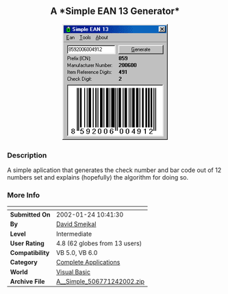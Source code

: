 ﻿<div align="center">

## A \*Simple EAN 13 Generator\*

<img src="PIC2002124520149962.gif">
</div>

### Description

A simple aplication that generates the check number and bar code out of 12 numbers set and explains (hopefully) the algorithm for doing so.
 
### More Info
 


<span>             |<span>
---                |---
**Submitted On**   |2002-01-24 10:41:30
**By**             |[David Smejkal](https://github.com/Planet-Source-Code/PSCIndex/blob/master/ByAuthor/david-smejkal.md)
**Level**          |Intermediate
**User Rating**    |4.8 (62 globes from 13 users)
**Compatibility**  |VB 5\.0, VB 6\.0
**Category**       |[Complete Applications](https://github.com/Planet-Source-Code/PSCIndex/blob/master/ByCategory/complete-applications__1-27.md)
**World**          |[Visual Basic](https://github.com/Planet-Source-Code/PSCIndex/blob/master/ByWorld/visual-basic.md)
**Archive File**   |[A\_\_Simple\_506771242002\.zip](https://github.com/Planet-Source-Code/david-smejkal-a-simple-ean-13-generator__1-31131/archive/master.zip)








